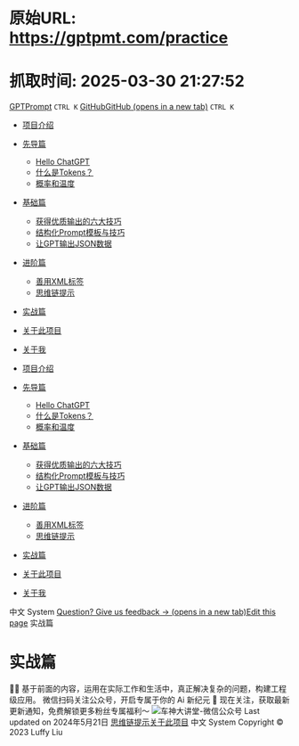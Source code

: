 # 原始URL: https://gptpmt.com/practice

# 抓取时间: 2025-03-30 21:27:52

[GPTPrompt](https://gptpmt.com/)
`CTRL K`
[GitHubGitHub (opens in a new tab)](https://github.com/CarGod/gptpmt)
`CTRL K`
  * [项目介绍](https://gptpmt.com/)
  * [先导篇](https://gptpmt.com/preface)
    * [Hello ChatGPT](https://gptpmt.com/preface/hello)
    * [什么是Tokens？](https://gptpmt.com/preface/basics_token)
    * [概率和温度](https://gptpmt.com/preface/basics_probability)
  * [基础篇](https://gptpmt.com/foundation)
    * [获得优质输出的六大技巧](https://gptpmt.com/foundation/grammar)
    * [结构化Prompt模板与技巧](https://gptpmt.com/foundation/structured)
    * [让GPT输出JSON数据](https://gptpmt.com/foundation/json_format)
  * [进阶篇](https://gptpmt.com/advance)
    * [善用XML标签](https://gptpmt.com/advance/use_xml)
    * [思维链提示](https://gptpmt.com/advance/let_think)
  * [实战篇](https://gptpmt.com/practice)
  * [关于此项目](https://gptpmt.com/about)
  * [关于我](https://gptpmt.com/contact)


  * [项目介绍](https://gptpmt.com/)
  * [先导篇](https://gptpmt.com/preface)
    * [Hello ChatGPT](https://gptpmt.com/preface/hello)
    * [什么是Tokens？](https://gptpmt.com/preface/basics_token)
    * [概率和温度](https://gptpmt.com/preface/basics_probability)
  * [基础篇](https://gptpmt.com/foundation)
    * [获得优质输出的六大技巧](https://gptpmt.com/foundation/grammar)
    * [结构化Prompt模板与技巧](https://gptpmt.com/foundation/structured)
    * [让GPT输出JSON数据](https://gptpmt.com/foundation/json_format)
  * [进阶篇](https://gptpmt.com/advance)
    * [善用XML标签](https://gptpmt.com/advance/use_xml)
    * [思维链提示](https://gptpmt.com/advance/let_think)
  * [实战篇](https://gptpmt.com/practice)
  * [关于此项目](https://gptpmt.com/about)
  * [关于我](https://gptpmt.com/contact)


中文
System
[Question? Give us feedback → (opens in a new tab)](https://github.com/CarGod/gptpmt/issues/new?title=Feedback%20for%20%E2%80%9C%E5%AE%9E%E6%88%98%E7%AF%87%E2%80%9D&labels=feedback)[Edit this page](https://github.com/CarGod/gptpmt/pages/practice.zh.mdx)
实战篇
# 实战篇
👨‍💻
基于前面的内容，运用在实际工作和生活中，真正解决复杂的问题，构建工程级应用。
微信扫码关注公众号，开启专属于你的
Ai 新纪元
🎉
现在关注，获取最新更新通知，免费解锁更多粉丝专属福利～
![车神大讲堂-微信公众号](https://gptpmt.com/_next/image?url=%2F_next%2Fstatic%2Fmedia%2Fofficial-wechat.616d90eb.png&w=1920&q=75)
Last updated on 2024年5月21日
[思维链提示](https://gptpmt.com/advance/let_think "思维链提示")[关于此项目](https://gptpmt.com/about "关于此项目")
中文
System
Copyright © 2023 Luffy Liu
